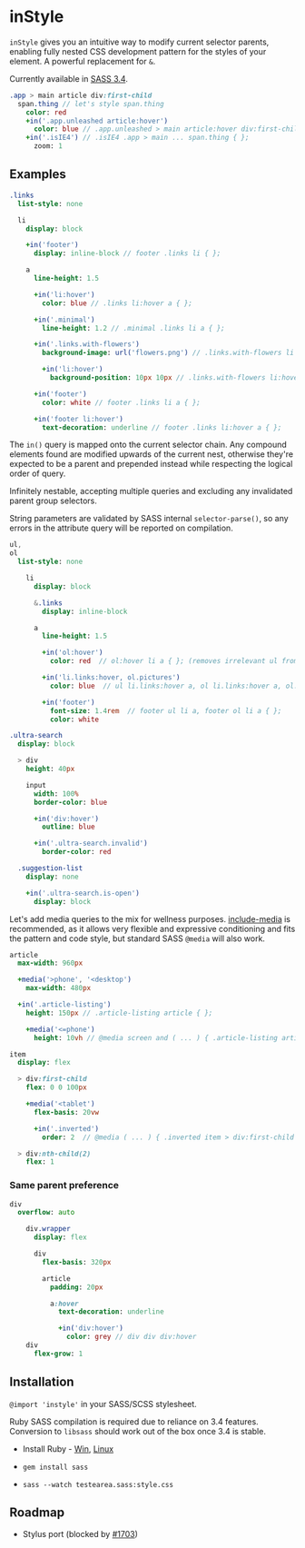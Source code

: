# inStyle

`inStyle` gives you an intuitive way to modify current selector parents, enabling fully nested CSS development pattern for the styles of your element.
A powerful replacement for `&`.

Currently available in [SASS 3.4](src/instyle/core.sass).  

```Sass
.app > main article div:first-child
  span.thing // let's style span.thing
    color: red
    +in('.app.unleashed article:hover')
      color: blue // .app.unleashed > main article:hover div:first-child span.thing { };
    +in('.isIE4') // .isIE4 .app > main ... span.thing { };
      zoom: 1
```

## Examples

```Sass
.links
  list-style: none

  li
    display: block

    +in('footer')
      display: inline-block // footer .links li { };

    a
      line-height: 1.5

      +in('li:hover')
        color: blue // .links li:hover a { };

      +in('.minimal')
        line-height: 1.2 // .minimal .links li a { };

      +in('.links.with-flowers')
        background-image: url('flowers.png') // .links.with-flowers li a { };

        +in('li:hover')
          background-position: 10px 10px // .links.with-flowers li:hover a { };

      +in('footer')
        color: white // footer .links li a { };

      +in('footer li:hover')
        text-decoration: underline // footer .links li:hover a { };
```

The `in()` query is mapped onto the current selector chain. Any compound elements found are modified upwards of the current nest, otherwise they're expected to be a parent and prepended instead while respecting the logical order of query.

Infinitely nestable, accepting multiple queries and excluding any invalidated parent group selectors.

String parameters are validated by SASS internal `selector-parse()`, so any errors in the attribute query will be reported on compilation.

```Sass
ul,
ol
  list-style: none

    li
      display: block

      &.links
        display: inline-block

      a
        line-height: 1.5

        +in('ol:hover')
          color: red  // ol:hover li a { }; (removes irrelevant ul from group)

        +in('li.links:hover, ol.pictures')
          color: blue  // ul li.links:hover a, ol li.links:hover a, ol.pictures li a { };

        +in('footer')
          font-size: 1.4rem  // footer ul li a, footer ol li a { };
          color: white
```

```Sass
.ultra-search
  display: block

  > div
    height: 40px

    input
      width: 100%
      border-color: blue

      +in('div:hover')
        outline: blue

      +in('.ultra-search.invalid')
        border-color: red

  .suggestion-list
    display: none

    +in('.ultra-search.is-open')
      display: block
```

Let's add media queries to the mix for wellness purposes. [include-media](https://github.com/eduardoboucas/include-media) is recommended, as it allows very flexible and expressive conditioning and fits the pattern and code style, but standard SASS `@media` will also work.

```Sass
article
  max-width: 960px

  +media('>phone', '<desktop')
    max-width: 480px

  +in('.article-listing')
    height: 150px // .article-listing article { };

    +media('<=phone')
      height: 10vh // @media screen and ( ... ) { .article-listing article { ... }; }
```

```Sass
item
  display: flex

  > div:first-child
    flex: 0 0 100px

    +media('<tablet')
      flex-basis: 20vw

      +in('.inverted')
        order: 2  // @media ( ... ) { .inverted item > div:first-child { ... }; }

  > div:nth-child(2)
    flex: 1
```

### Same parent preference

```Sass
div
  overflow: auto

    div.wrapper
      display: flex

      div
        flex-basis: 320px

        article
          padding: 20px

          a:hover
            text-decoration: underline

            +in('div:hover')
              color: grey // div div div:hover
    div
      flex-grow: 1

```

## Installation

`@import 'instyle'` in your SASS/SCSS stylesheet.

Ruby SASS compilation is required due to reliance on 3.4 features. Conversion to `libsass` should work out of the box once 3.4 is stable.

- Install Ruby - [Win](http://rubyinstaller.org/), [Linux](https://www.ruby-lang.org/en/documentation/installation/#package-management-systems)

- `gem install sass`

- `sass --watch testearea.sass:style.css`

## Roadmap

- Stylus port (blocked by [#1703](https://github.com/stylus/stylus/issues/1703))
